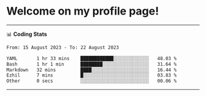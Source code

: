 # Welcome on my profile page!
<!-- print(("dralla"[::-1]+"s").capitalize()) -->

<!-- ---
👨🏻‍💻 **Busy With**
* Learning new Skills.
* Building small Projects.
* Being helpful. -->

---
📊 **Coding Stats**
<!--START_SECTION:waka-->

```txt
From: 15 August 2023 - To: 22 August 2023

YAML       1 hr 33 mins    ████████████░░░░░░░░░░░░░   48.03 %
Bash       1 hr 1 min      ████████░░░░░░░░░░░░░░░░░   31.64 %
Markdown   32 mins         ████░░░░░░░░░░░░░░░░░░░░░   16.44 %
Ezhil      7 mins          █░░░░░░░░░░░░░░░░░░░░░░░░   03.83 %
Other      0 secs          ░░░░░░░░░░░░░░░░░░░░░░░░░   00.06 %
```

<!--END_SECTION:waka-->
---
